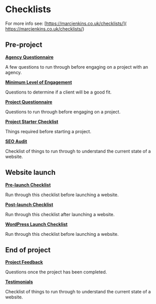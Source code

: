 # Checklists

For more info see:  [https://marcjenkins.co.uk/checklists/]( https://marcjenkins.co.uk/checklists/)

## Pre-project

**[Agency Questionnaire](agency-questionnaire.md)**

A few questions to run through before engaging on a project with an agency.

**[Minimum Level of Engagement](minimum-level-of-engagement.md)**

Questions to determine if a client will be a good fit.

**[Project Questionnaire](project-questionnaire.md)**

Questions to run through before engaging on a project.

**[Project Starter Checklist](project-starter-checklist.md)**

Things required before starting a project.

**[SEO Audit](seo-audit.md)**

Checklist of things to run through to understand the current state of a website.

## Website launch

**[Pre-launch Checklist](pre-launch.md)**

Run through this checklist before launching a website.

**[Post-launch Checklist](post-launch.md)**

Run through this checklist after launching a website.

**[WordPress Launch Checklist](wordpress-launch.md)**

Run through this checklist before launching a website.

## End of project

**[Project Feedback](project-feedback.md)**

Questions once the project has been completed.

**[Testimonials](testimonials.md)**

Checklist of things to run through to understand the current state of a website.
